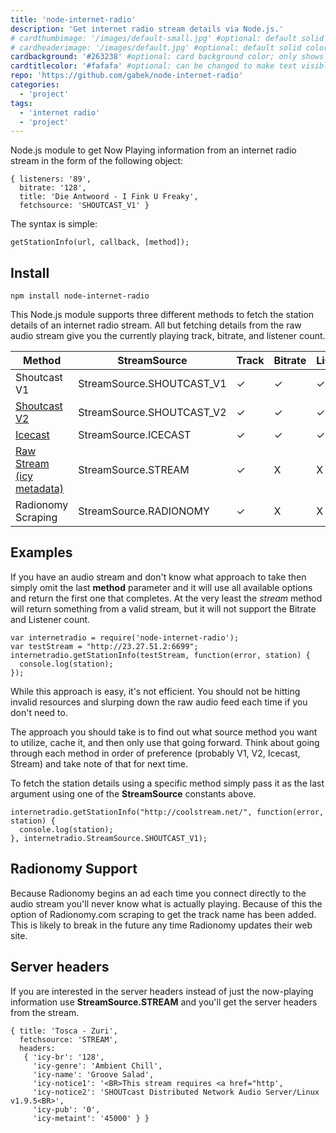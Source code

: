 ```yaml
---
title: 'node-internet-radio'
description: 'Get internet radio stream details via Node.js.'
# cardthumbimage: '/images/default-small.jpg' #optional: default solid color if unset
# cardheaderimage: '/images/default.jpg' #optional: default solid color if unset
cardbackground: '#263238' #optional: card background color; only shows when no image specified
cardtitlecolor: '#fafafa' #optional: can be changed to make text visible over card image
repo: 'https://github.com/gabek/node-internet-radio'
categories:
  - 'project'
tags:
  - 'internet radio'
  - 'project'
---
```


Node.js module to get Now Playing information from an internet radio stream in the form of the following object:

```
{ listeners: '89',
  bitrate: '128',
  title: 'Die Antwoord - I Fink U Freaky',
  fetchsource: 'SHOUTCAST_V1' }
```

The syntax is simple:

```
getStationInfo(url, callback, [method]);
```

## Install

```
npm install node-internet-radio
```

This Node.js module supports three different methods to fetch the station details of an internet radio stream.
All but fetching details from the raw audio stream give you the currently playing track, bitrate, and listener count.

| Method                                                                               | StreamSource              | Track | Bitrate | Listeners | Headers |
| ------------------------------------------------------------------------------------ | ------------------------- | ----- | ------- | --------- | ------- |
| Shoutcast V1                                                                         | StreamSource.SHOUTCAST_V1 | ✓     | ✓       | ✓         | X       |
| [Shoutcast V2](http://wiki.shoutcast.com/wiki/SHOUTcast_DNAS_Server_2_XML_Reponses)  | StreamSource.SHOUTCAST_V2 | ✓     | ✓       | ✓         | X       |
| [Icecast](http://icecast.org/docs/icecast-2.4.1/server-stats.html)                   | StreamSource.ICECAST      | ✓     | ✓       | ✓         | X       |
| [Raw Stream (icy metadata)](http://www.smackfu.com/stuff/programming/shoutcast.html) | StreamSource.STREAM       | ✓     | X       | X         | ✓       |
| Radionomy Scraping                                                                   | StreamSource.RADIONOMY    | ✓     | X       | X         | X       |

## Examples

If you have an audio stream and don't know what approach to take then simply omit the last **method** parameter
and it will use all available options and return the first one that completes. At the very least the _stream_ method
will return something from a valid stream, but it will not support the Bitrate and Listener count.

```
var internetradio = require('node-internet-radio');
var testStream = "http://23.27.51.2:6699";
internetradio.getStationInfo(testStream, function(error, station) {
  console.log(station);
});
```

While this approach is easy, it's not efficient. You should not be hitting invalid resources and slurping down the raw audio feed each time if you don't need to.

The approach you should take is to find out what source method you want to utilize, cache it, and then only use that going forward. Think about going through each method in order
of preference (probably V1, V2, Icecast, Stream) and take note of that for next time.

To fetch the station details using a specific method simply pass it as the last argument using one of the **StreamSource** constants above.

```
internetradio.getStationInfo("http://coolstream.net/", function(error, station) {
  console.log(station);
}, internetradio.StreamSource.SHOUTCAST_V1);
```

## Radionomy Support

Because Radionomy begins an ad each time you connect directly to the audio stream you'll never know what is actually playing.
Because of this the option of Radionomy.com scraping to get the track name has been added. This is likely to break in the future any time
Radionomy updates their web site.

## Server headers

If you are interested in the server headers instead of just the now-playing information use **StreamSource.STREAM** and you'll get the server headers from the stream.

```
{ title: 'Tosca - Zuri',
  fetchsource: 'STREAM',
  headers:
   { 'icy-br': '128',
     'icy-genre': 'Ambient Chill',
     'icy-name': 'Groove Salad',
     'icy-notice1': '<BR>This stream requires <a href="http',
     'icy-notice2': 'SHOUTcast Distributed Network Audio Server/Linux v1.9.5<BR>',
     'icy-pub': '0',
     'icy-metaint': '45000' } }
```

